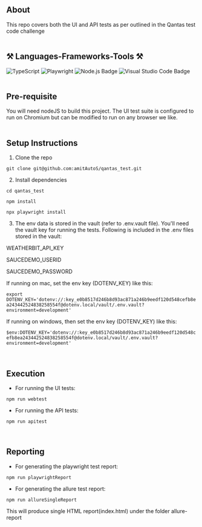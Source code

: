 <!-- <h1 align="center">
    <img src="https://readme-typing-svg.herokuapp.com/?font=Righteous&size=21&center=true&vCenter=true&width=500&height=70&duration=4000&pause=2000&lines=QE Code Challenge using Playwright;" />
</h1> -->
<h2 align="left">About</h2>
This repo covers both the UI and API tests as per outlined in the Qantas test code challenge
<br />
<br />

<h2 align="left">⚒️ Languages-Frameworks-Tools ⚒️</h2>

![TypeScript](https://img.shields.io/badge/TypeScript-3178C6?style=for-the-badge&logo=typescript&logoColor=white)
![Playwright](https://img.shields.io/static/v1?style=for-the-badge&message=Playwright&color=2EAD33&logo=Playwright&logoColor=FFFFFF&label=)
![Node.js Badge](https://img.shields.io/badge/node.js-339933?style=for-the-badge&logo=Node.js&logoColor=white)
![Visual Studio Code Badge](https://img.shields.io/badge/Visual%20Studio%20Code-007ACC?logo=visualstudiocode&logoColor=fff&style=for-the-badge)
<br/>
<br />

<h2 align="left">Pre-requisite</h2>

You will need nodeJS to build this project. The UI test suite is configured to run on Chromium but can be modified to run on any browser we like.
<br />
<br />

<h2 align="left">Setup Instructions</h2>

1. Clone the repo

`git clone git@github.com:amitAutoS/qantas_test.git`

2. Install dependencies

`cd qantas_test`

`npm install`

`npx playwright install`

3. The env data is stored in the vault (refer to .env.vault file). You'll need the vault key for running the tests.
   Following is included in the .env files stored in the vault:

WEATHERBIT_API_KEY

SAUCEDEMO_USERID

SAUCEDEMO_PASSWORD

If running on mac, set the env key (DOTENV_KEY) like this:

`export DOTENV_KEY='dotenv://:key_e0b8517d246b8d93ac871a246b9eedf120d548cefb8ea243442524838258554f@dotenv.local/vault/.env.vault?environment=development'`

If running on windows, then set the env key (DOTENV_KEY) like this:

`$env:DOTENV_KEY='dotenv://:key_e0b8517d246b8d93ac871a246b9eedf120d548cefb8ea243442524838258554f@dotenv.local/vault/.env.vault?environment=development'`

<br />

<h2 align="left">Execution</h2>

- For running the UI tests:

`npm run webtest`

- For running the API tests:

`npm run apitest`

<br />

<h2 align="left">Reporting</h2>

- For generating the playwright test report:

`npm run playwrightReport`

- For generating the allure test report:

`npm run allureSingleReport`

This will produce single HTML report(index.html) under the folder allure-report
